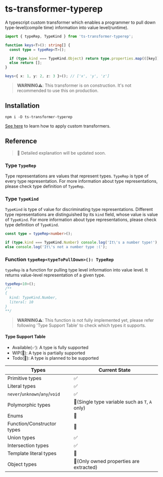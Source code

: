 # ts-transformer-typerep

A typescript custom transformer which enables a programmer to pull down type-level(compile time) information into value level(runtime).

```typescript
import { typeRep, TypeKind } from 'ts-transformer-typerep';

function keys<T>(): string[] {
  const type = typeRep<T>();

  if (type.kind === TypeKind.Object) return type.properties.map(([key]) => key);
  else return [];
}

keys<{ x: 1, y: 2, z: 3 }>(); // ['x', 'y', 'z']
```

> **WARNING⚠️**: This transformer is on construction. It's not recommended to use this on production.

## Installation

```shell script
npm i -D ts-transformer-typerep
```

[See here](https://github.com/madou/typescript-transformer-handbook#consuming-transformers) to learn how to apply custom transformers.

## Reference

> 📝 Detailed explanation will be updated soon.

### Type `TypeRep`

Type representations are values that represent types. `TypeRep` is type of every type representation.
For more information about type representations, please check type definition of `TypeRep`.

### Type `TypeKind`

`TypeKind` is type of value for discriminating type representations.
Different type representations are distinguished by its `kind` field, whose value is value of `TypeKind`.
For more information about type representations, please check type definition of `TypeKind`.

```typescript
const type = typeRep<number>();

if (type.kind === TypeKind.Number) console.log('It\'s a number type!');
else console.log('It\'s not a number type :(');
```

### Function `typeRep<typeToPullDown>(): TypeRep`

`typeRep` is a function for pulling type level information into value level. It returns value-level representation of a given type.

```typescript
typeRep<10>();
/**
{
  kind: TypeKind.Number,
  literal: 10
}
**/
```

> **WARNING⚠️**: This function is not fully implemented yet, please refer following 'Type Support Table' to check which types it supports.

#### Type Support Table

- Available(✅): A type is fully supported
- WIP(🚧): A type is partially supported
- Todo(📝): A type is planned to be supported

| Types | Current State |
|---------|---------------|
| Primitive types | ✅ |
| Literal types | ✅ |
| `never`/`unknown`/`any`/`void` | ✅ |
| Polymorphic types | 🚧(Single type variable such as `T`, `A` only) |
| Enums | 📝 |
| Function/Constructor types | 📝 |
| Union types | ✅ |
| Intersection types | ✅ |
| Template literal types | 📝 |
| Object types | 🚧(Only owned properties are extracted) |